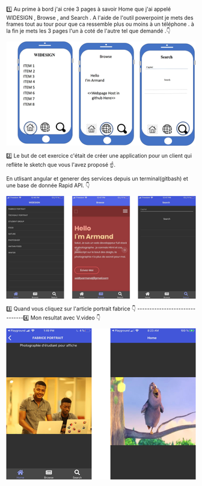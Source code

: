 



:one:   Au prime à bord  j'ai crée 3 pages à savoir Home que j'ai appelé WIDESIGN , Browse , and Search . A l'aide de l'outil powerpoint je mets des frames tout au tour pour que ca ressemble plus ou moins à un téléphone . à la fin je mets les 3 pages l'un à coté de l'autre tel que demandé .:point_down:

![image](Picture2.jpg)



:two:    Le but de cet exercice c'était de créer une application pour un client qui reflète le sketch que vous l'avez proposé :point_up:.

En utlisant angular et generer des services depuis un terminal(gitbash) et une base de donnée Rapid API. :point_down:


![image](Picture3.jpg)



:three:    Quand vous cliquez sur l'article portrait fabrice :point_down:  -------------------------------:four:    Mon resultat avec V.video :point_down:


![image](double.png)
